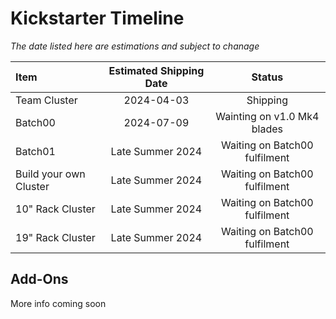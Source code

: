 
# Kickstarter Timeline
*The date listed here are estimations and subject to chanage*

| Item                   | Estimated Shipping Date | Status                        |
| :--------------------- | :---------------------: | :---------------------------: |
| Team Cluster           | 2024-04-03              | Shipping                      |
| Batch00                | 2024-07-09              | Wainting on v1.0 Mk4 blades   |
| Batch01                | Late Summer 2024        | Waiting on Batch00 fulfilment |
| Build your own Cluster | Late Summer 2024        | Waiting on Batch00 fulfilment |
| 10" Rack Cluster       | Late Summer 2024        | Waiting on Batch00 fulfilment |
| 19" Rack Cluster       | Late Summer 2024        | Waiting on Batch00 fulfilment |

## Add-Ons
More info coming soon



